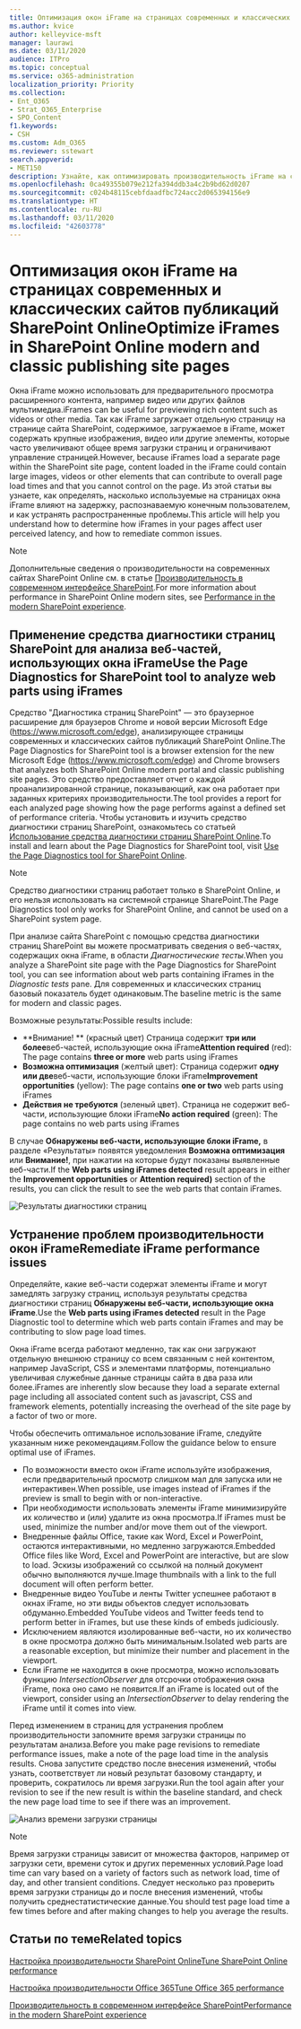 ```yaml
---
title: Оптимизация окон iFrame на страницах современных и классических сайтов публикаций SharePoint Online
ms.author: kvice
author: kelleyvice-msft
manager: laurawi
ms.date: 03/11/2020
audience: ITPro
ms.topic: conceptual
ms.service: o365-administration
localization_priority: Priority
ms.collection:
- Ent_O365
- Strat_O365_Enterprise
- SPO_Content
f1.keywords:
- CSH
ms.custom: Adm_O365
ms.reviewer: sstewart
search.appverid:
- MET150
description: Узнайте, как оптимизировать производительность iFrame на современных и классических страницах сайта публикаций SharePoint Online.
ms.openlocfilehash: 0ca49355b079e212fa394ddb3a4c2b9bd62d0207
ms.sourcegitcommit: c024b48115cebfdaadfbc724acc2d065394156e9
ms.translationtype: HT
ms.contentlocale: ru-RU
ms.lasthandoff: 03/11/2020
ms.locfileid: "42603778"
---
```

# <a name="optimize-iframes-in-sharepoint-online-modern-and-classic-publishing-site-pages"></a><span data-ttu-id="02368-103">Оптимизация окон iFrame на страницах современных и классических сайтов публикаций SharePoint Online</span><span class="sxs-lookup"><span data-stu-id="02368-103">Optimize iFrames in SharePoint Online modern and classic publishing site pages</span></span>

<span data-ttu-id="02368-104">Окна iFrame можно использовать для предварительного просмотра расширенного контента, например видео или других файлов мультимедиа.</span><span class="sxs-lookup"><span data-stu-id="02368-104">iFrames can be useful for previewing rich content such as videos or other media.</span></span> <span data-ttu-id="02368-105">Так как iFrame загружает отдельную страницу на странице сайта SharePoint, содержимое, загружаемое в iFrame, может содержать крупные изображения, видео или другие элементы, которые часто увеличивают общее время загрузки страниц и ограничивают управление страницей.</span><span class="sxs-lookup"><span data-stu-id="02368-105">However, because iFrames load a separate page within the SharePoint site page, content loaded in the iFrame could contain large images, videos or other elements that can contribute to overall page load times and that you cannot control on the page.</span></span> <span data-ttu-id="02368-106">Из этой статьи вы узнаете, как определять, насколько используемые на страницах окна iFrame влияют на задержку, распознаваемую конечным пользователем, и как устранять распространенные проблемы.</span><span class="sxs-lookup"><span data-stu-id="02368-106">This article will help you understand how to determine how iFrames in your pages affect user perceived latency, and how to remediate common issues.</span></span>

>[!NOTE]
><span data-ttu-id="02368-107">Дополнительные сведения о производительности на современных сайтах SharePoint Online см. в статье [Производительность в современном интерфейсе SharePoint](https://docs.microsoft.com/sharepoint/modern-experience-performance).</span><span class="sxs-lookup"><span data-stu-id="02368-107">For more information about performance in SharePoint Online modern sites, see [Performance in the modern SharePoint experience](https://docs.microsoft.com/sharepoint/modern-experience-performance).</span></span>

## <a name="use-the-page-diagnostics-for-sharepoint-tool-to-analyze-web-parts-using-iframes"></a><span data-ttu-id="02368-108">Применение средства диагностики страниц SharePoint для анализа веб-частей, использующих окна iFrame</span><span class="sxs-lookup"><span data-stu-id="02368-108">Use the Page Diagnostics for SharePoint tool to analyze web parts using iFrames</span></span>

<span data-ttu-id="02368-109">Средство "Диагностика страниц SharePoint" — это браузерное расширение для браузеров Chrome и новой версии Microsoft Edge (https://www.microsoft.com/edge), анализирующее страницы современных и классических сайтов публикаций SharePoint Online.</span><span class="sxs-lookup"><span data-stu-id="02368-109">The Page Diagnostics for SharePoint tool is a browser extension for the new Microsoft Edge (https://www.microsoft.com/edge) and Chrome browsers that analyzes both SharePoint Online modern portal and classic publishing site pages.</span></span> <span data-ttu-id="02368-110">Это средство предоставляет отчет о каждой проанализированной странице, показывающий, как она работает при заданных критериях производительности.</span><span class="sxs-lookup"><span data-stu-id="02368-110">The tool provides a report for each analyzed page showing how the page performs against a defined set of performance criteria.</span></span> <span data-ttu-id="02368-111">Чтобы установить и изучить средство диагностики страниц SharePoint, ознакомьтесь со статьей [Использование средства диагностики страниц SharePoint Online](page-diagnostics-for-spo.md).</span><span class="sxs-lookup"><span data-stu-id="02368-111">To install and learn about the Page Diagnostics for SharePoint tool, visit [Use the Page Diagnostics tool for SharePoint Online](page-diagnostics-for-spo.md).</span></span>

>[!NOTE]
><span data-ttu-id="02368-112">Средство диагностики страниц работает только в SharePoint Online, и его нельзя использовать на системной странице SharePoint.</span><span class="sxs-lookup"><span data-stu-id="02368-112">The Page Diagnostics tool only works for SharePoint Online, and cannot be used on a SharePoint system page.</span></span>

<span data-ttu-id="02368-113">При анализе сайта SharePoint с помощью средства диагностики страниц SharePoint вы можете просматривать сведения о веб-частях, содержащих окна iFrame, в области _Диагностические тесты_.</span><span class="sxs-lookup"><span data-stu-id="02368-113">When you analyze a SharePoint site page with the Page Diagnostics for SharePoint tool, you can see information about web parts containing iFrames in the _Diagnostic tests_ pane.</span></span> <span data-ttu-id="02368-114">Для современных и классических страниц базовый показатель будет одинаковым.</span><span class="sxs-lookup"><span data-stu-id="02368-114">The baseline metric is the same for modern and classic pages.</span></span>

<span data-ttu-id="02368-115">Возможные результаты:</span><span class="sxs-lookup"><span data-stu-id="02368-115">Possible results include:</span></span>

- <span data-ttu-id="02368-116">\*\*Внимание! \*\* (красный цвет) Страница содержит **три или более**веб-частей, использующие окна iFrame</span><span class="sxs-lookup"><span data-stu-id="02368-116">**Attention required** (red): The page contains **three or more** web parts using iFrames</span></span>
- <span data-ttu-id="02368-117">**Возможна оптимизация** (желтый цвет): Страница содержит **одну или две**веб-части, использующие блоки iFrame</span><span class="sxs-lookup"><span data-stu-id="02368-117">**Improvement opportunities** (yellow): The page contains **one or two** web parts using iFrames</span></span>
- <span data-ttu-id="02368-118">**Действия не требуются** (зеленый цвет). Страница не содержит веб-части, использующие блоки iFrame</span><span class="sxs-lookup"><span data-stu-id="02368-118">**No action required** (green): The page contains no web parts using iFrames</span></span>

<span data-ttu-id="02368-119">В случае **Обнаружены веб-части, использующие блоки iFrame,** в разделе «Результаты» появятся уведомления **Возможна оптимизация** или **Внимание!**, при нажатии на которые будут показаны выявленные веб-части.</span><span class="sxs-lookup"><span data-stu-id="02368-119">If the **Web parts using iFrames detected** result appears in either the **Improvement opportunities** or **Attention required)** section of the results, you can click the result to see the web parts that contain iFrames.</span></span>

![Результаты диагностики страниц](media/modern-portal-optimization/pagediag-iframe-yellow.png)

## <a name="remediate-iframe-performance-issues"></a><span data-ttu-id="02368-121">Устранение проблем производительности окон iFrame</span><span class="sxs-lookup"><span data-stu-id="02368-121">Remediate iFrame performance issues</span></span>

<span data-ttu-id="02368-122">Определяйте, какие веб-части содержат элементы iFrame и могут замедлять загрузку страниц, используя результаты средства диагностики страниц **Обнаружены веб-части, использующие окна iFrame**.</span><span class="sxs-lookup"><span data-stu-id="02368-122">Use the **Web parts using iFrames detected** result in the Page Diagnostic tool to determine which web parts contain iFrames and may be contributing to slow page load times.</span></span>

<span data-ttu-id="02368-123">Окна iFrame всегда работают медленно, так как они загружают отдельную внешнюю страницу со всем связанным с ней контентом, например JavaScript, CSS и элементами платформы, потенциально увеличивая служебные данные страницы сайта в два раза или более.</span><span class="sxs-lookup"><span data-stu-id="02368-123">iFrames are inherently slow because they load a separate external page including all associated content such as javascript, CSS and framework elements, potentially increasing the overhead of the site page by a factor of two or more.</span></span>

<span data-ttu-id="02368-124">Чтобы обеспечить оптимальное использование iFrame, следуйте указанным ниже рекомендациям.</span><span class="sxs-lookup"><span data-stu-id="02368-124">Follow the guidance below to ensure optimal use of iFrames.</span></span>

- <span data-ttu-id="02368-125">По возможности вместо окон iFrame используйте изображения, если предварительный просмотр слишком мал для запуска или не интерактивен.</span><span class="sxs-lookup"><span data-stu-id="02368-125">When possible, use images instead of iFrames if the preview is small to begin with or non-interactive.</span></span>
- <span data-ttu-id="02368-126">При необходимости использовать элементы iFrame минимизируйте их количество и (или) удалите из окна просмотра.</span><span class="sxs-lookup"><span data-stu-id="02368-126">If iFrames must be used, minimize the number and/or move them out of the viewport.</span></span>
- <span data-ttu-id="02368-127">Внедренные файлы Office, такие как Word, Excel и PowerPoint, остаются интерактивными, но медленно загружаются.</span><span class="sxs-lookup"><span data-stu-id="02368-127">Embedded Office files like Word, Excel and PowerPoint are interactive, but are slow to load.</span></span> <span data-ttu-id="02368-128">Эскизы изображений со ссылкой на полный документ обычно выполняются лучше.</span><span class="sxs-lookup"><span data-stu-id="02368-128">Image thumbnails with a link to the full document will often perform better.</span></span>
- <span data-ttu-id="02368-129">Внедренные видео YouTube и ленты Twitter успешнее работают в окнах iFrame, но эти виды объектов следует использовать обдуманно.</span><span class="sxs-lookup"><span data-stu-id="02368-129">Embedded YouTube videos and Twitter feeds tend to perform better in iFrames, but use these kinds of embeds judiciously.</span></span>
- <span data-ttu-id="02368-130">Исключением являются изолированные веб-части, но их количество в окне просмотра должно быть минимальным.</span><span class="sxs-lookup"><span data-stu-id="02368-130">Isolated web parts are a reasonable exception, but minimize their number and placement in the viewport.</span></span>
- <span data-ttu-id="02368-131">Если iFrame не находится в окне просмотра, можно использовать функцию _IntersectionObserver_ для отсрочки отображения окна iFrame, пока оно само не появится.</span><span class="sxs-lookup"><span data-stu-id="02368-131">If an iFrame is located out of the viewport, consider using an _IntersectionObserver_ to delay rendering the iFrame until it comes into view.</span></span>

<span data-ttu-id="02368-132">Перед изменением в страниц для устранения проблем производительности запомните время загрузки страницы по результатам анализа.</span><span class="sxs-lookup"><span data-stu-id="02368-132">Before you make page revisions to remediate performance issues, make a note of the page load time in the analysis results.</span></span> <span data-ttu-id="02368-133">Снова запустите средство после внесения изменений, чтобы узнать, соответствует ли новый результат базовому стандарту, и проверить, сократилось ли время загрузки.</span><span class="sxs-lookup"><span data-stu-id="02368-133">Run the tool again after your revision to see if the new result is within the baseline standard, and check the new page load time to see if there was an improvement.</span></span>

![Анализ времени загрузки страницы](media/modern-portal-optimization/pagediag-page-load-time.png)

>[!NOTE]
><span data-ttu-id="02368-135">Время загрузки страницы зависит от множества факторов, например от загрузки сети, времени суток и других переменных условий.</span><span class="sxs-lookup"><span data-stu-id="02368-135">Page load time can vary based on a variety of factors such as network load, time of day, and other transient conditions.</span></span> <span data-ttu-id="02368-136">Следует несколько раз проверить время загрузки страницы до и после внесения изменений, чтобы получить среднестатистические данные.</span><span class="sxs-lookup"><span data-stu-id="02368-136">You should test page load time a few times before and after making changes to help you average the results.</span></span>

## <a name="related-topics"></a><span data-ttu-id="02368-137">Статьи по теме</span><span class="sxs-lookup"><span data-stu-id="02368-137">Related topics</span></span>

[<span data-ttu-id="02368-138">Настройка производительности SharePoint Online</span><span class="sxs-lookup"><span data-stu-id="02368-138">Tune SharePoint Online performance</span></span>](tune-sharepoint-online-performance.md)

[<span data-ttu-id="02368-139">Настройка производительности Office 365</span><span class="sxs-lookup"><span data-stu-id="02368-139">Tune Office 365 performance</span></span>](tune-office-365-performance.md)

[<span data-ttu-id="02368-140">Производительность в современном интерфейсе SharePoint</span><span class="sxs-lookup"><span data-stu-id="02368-140">Performance in the modern SharePoint experience</span></span>](https://docs.microsoft.com/sharepoint/modern-experience-performance)
